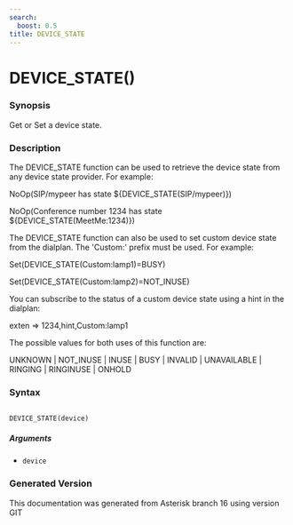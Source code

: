 ```yaml
---
search:
  boost: 0.5
title: DEVICE_STATE
---
```


# DEVICE_STATE()

### Synopsis

Get or Set a device state.

### Description

The DEVICE\_STATE function can be used to retrieve the device state from any device state provider. For example:<br>

NoOp(SIP/mypeer has state $\{DEVICE\_STATE(SIP/mypeer)\})<br>

NoOp(Conference number 1234 has state $\{DEVICE\_STATE(MeetMe:1234)\})<br>

The DEVICE\_STATE function can also be used to set custom device state from the dialplan. The 'Custom:' prefix must be used. For example:<br>

Set(DEVICE\_STATE(Custom:lamp1)=BUSY)<br>

Set(DEVICE\_STATE(Custom:lamp2)=NOT\_INUSE)<br>

You can subscribe to the status of a custom device state using a hint in the dialplan:<br>

exten => 1234,hint,Custom:lamp1<br>

The possible values for both uses of this function are:<br>

UNKNOWN | NOT\_INUSE | INUSE | BUSY | INVALID | UNAVAILABLE | RINGING | RINGINUSE | ONHOLD<br>


### Syntax


```

DEVICE_STATE(device)
```
##### Arguments


* `device`


### Generated Version

This documentation was generated from Asterisk branch 16 using version GIT 
